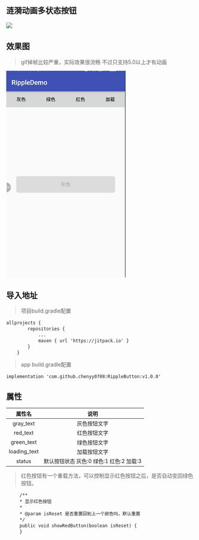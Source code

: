 ## 涟漪动画多状态按钮


[![](https://jitpack.io/v/chenyy0708/RippleButton.svg)](https://jitpack.io/#chenyy0708/RippleButton)


## 效果图

> gif掉帧比较严重，实际效果很流畅  不过只支持5.0以上才有动画

![示例图1](https://github.com/chenyy0708/RippleButton/blob/master/img/%E5%A4%9A%E7%8A%B6%E6%80%81%E6%8C%89%E9%92%AE.gif)


## 导入地址


> 项目build.gradle配置

```
allprojects {
		repositories {
			...
			maven { url 'https://jitpack.io' }
		}
	}
```

> app build.gradle配置

```
implementation 'com.github.chenyy0708:RippleButton:v1.0.0'
```


## 属性

| 属性名                |  说明 |
| :----------------: |:-------------:|
| gray_text     |  灰色按钮文字 |
| red_text     |  红色按钮文字 |
| green_text     |  绿色按钮文字 |
| loading_text     |  加载按钮文字 |
| status     |  默认按钮状态   灰色:0  绿色:1 红色:2 加载:3  |

> 红色按钮有一个重载方法，可以控制显示红色按钮之后，是否自动变回绿色按钮。

```
     /**
     * 显示红色按钮
     *
     * @param isReset 是否重置回到上一个颜色吗，默认重置
     */
     public void showRedButton(boolean isReset) {
     }
```

